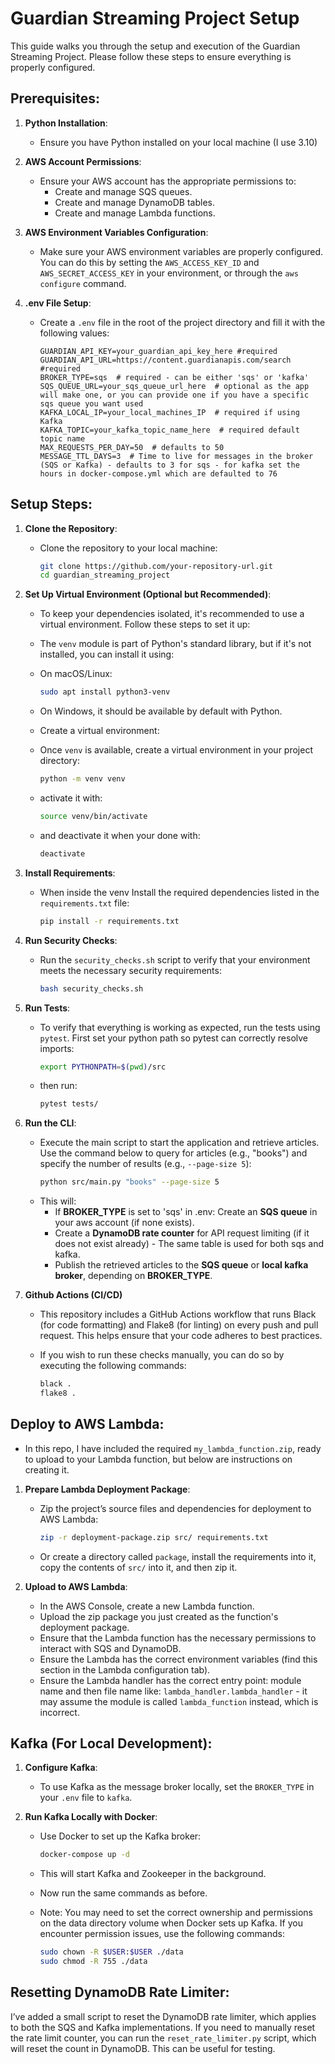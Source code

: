 # Guardian Streaming Project Setup

This guide walks you through the setup and execution of the Guardian Streaming Project. Please follow these steps to ensure everything is properly configured.

## Prerequisites:
1. **Python Installation**:
   - Ensure you have Python installed on your local machine (I use 3.10)

2. **AWS Account Permissions**:
   - Ensure your AWS account has the appropriate permissions to:
     - Create and manage SQS queues.
     - Create and manage DynamoDB tables.
     - Create and manage Lambda functions.

3. **AWS Environment Variables Configuration**:
   - Make sure your AWS environment variables are properly configured. You can do this by setting the `AWS_ACCESS_KEY_ID` and `AWS_SECRET_ACCESS_KEY` in your environment, or through the `aws configure` command.

4. **.env File Setup**:
   - Create a `.env` file in the root of the project directory and fill it with the following values:
     ```dotenv
     GUARDIAN_API_KEY=your_guardian_api_key_here #required
     GUARDIAN_API_URL=https://content.guardianapis.com/search #required
     BROKER_TYPE=sqs  # required - can be either 'sqs' or 'kafka'
     SQS_QUEUE_URL=your_sqs_queue_url_here  # optional as the app will make one, or you can provide one if you have a specific sqs queue you want used
     KAFKA_LOCAL_IP=your_local_machines_IP  # required if using Kafka
     KAFKA_TOPIC=your_kafka_topic_name_here  # required default topic name
     MAX_REQUESTS_PER_DAY=50  # defaults to 50
     MESSAGE_TTL_DAYS=3  # Time to live for messages in the broker (SQS or Kafka) - defaults to 3 for sqs - for kafka set the hours in docker-compose.yml which are defaulted to 76

## Setup Steps:
1. **Clone the Repository**:
   - Clone the repository to your local machine:
     ```bash
     git clone https://github.com/your-repository-url.git
     cd guardian_streaming_project
     ```

2. **Set Up Virtual Environment (Optional but Recommended)**:

   - To keep your dependencies isolated, it's recommended to use a virtual environment. Follow these steps to set it up:

   - The `venv` module is part of Python's standard library, but if it's not installed, you can install it using:
   - On macOS/Linux:
     ```bash
     sudo apt install python3-venv
     ```
   - On Windows, it should be available by default with Python.

   - Create a virtual environment:
   - Once `venv` is available, create a virtual environment in your project directory:
      ```bash
      python -m venv venv
      ```
   - activate it with:
      ```bash
      source venv/bin/activate
      ```
   - and deactivate it when your done with:
      ```bash
      deactivate
      ```
2. **Install Requirements**:
   - When inside the venv Install the required dependencies listed in the `requirements.txt` file:
     ```bash
     pip install -r requirements.txt
     ```

3. **Run Security Checks**:
   - Run the `security_checks.sh` script to verify that your environment meets the necessary security requirements:
     ```bash
     bash security_checks.sh
     ```

4. **Run Tests**:
   - To verify that everything is working as expected, run the tests using `pytest`. First set your python path so pytest can correctly resolve imports:
      ```bash
     export PYTHONPATH=$(pwd)/src
     ```
   - then run:
     ```bash
     pytest tests/
     ```

5. **Run the CLI**:
   - Execute the main script to start the application and retrieve articles. Use the command below to query for articles (e.g., "books") and specify the number of results (e.g., `--page-size 5`):
     ```bash
     python src/main.py "books" --page-size 5
     ```
   - This will:
     - If **BROKER_TYPE** is set to 'sqs' in .env: Create an **SQS queue** in your aws account (if none exists).
     - Create a **DynamoDB rate counter** for API request limiting (if it does not exist already) - The same table is used for both sqs and kafka.
     - Publish the retrieved articles to the **SQS queue** or **local kafka broker**, depending on **BROKER_TYPE**.

6. **Github Actions (CI/CD)**
   - This repository includes a GitHub Actions workflow that runs Black (for code formatting) and Flake8 (for linting) on every push and pull request. This helps ensure that your code adheres to best practices.

   - If you wish to run these checks manually, you can do so by executing the following commands:
     ```bash
     black .
     flake8 .
     ```

## Deploy to AWS Lambda:
   - In this repo, I have included the required `my_lambda_function.zip`, ready to upload to your Lambda function, but below are instructions on creating it.
1. **Prepare Lambda Deployment Package**:
   - Zip the project’s source files and dependencies for deployment to AWS Lambda:
     ```bash
     zip -r deployment-package.zip src/ requirements.txt
     ```
    - Or create a directory called `package`, install the requirements into it, copy the contents of `src/` into it, and then zip it.

2. **Upload to AWS Lambda**:
   - In the AWS Console, create a new Lambda function.
   - Upload the zip package you just created as the function's deployment package.
   - Ensure that the Lambda function has the necessary permissions to interact with SQS and DynamoDB.
   - Ensure the Lambda has the correct environment variables (find this section in the Lambda configuration tab).
   - Ensure the Lambda handler has the correct entry point: module name and then file name like: `lambda_handler.lambda_handler` - it may assume the module is called `lambda_function` instead, which is incorrect.

## Kafka (For Local Development):
1. **Configure Kafka**:
   - To use Kafka as the message broker locally, set the `BROKER_TYPE` in your `.env` file to `kafka`.

2. **Run Kafka Locally with Docker**:
   - Use Docker to set up the Kafka broker:
     ```bash
     docker-compose up -d
     ```
   - This will start Kafka and Zookeeper in the background. 
   - Now run the same commands as before.

   - Note: You may need to set the correct ownership and permissions on the data directory volume when Docker sets up Kafka. If you encounter permission issues, use the following commands:
     ```bash
     sudo chown -R $USER:$USER ./data
     sudo chmod -R 755 ./data
     ```

## Resetting DynamoDB Rate Limiter:
I’ve added a small script to reset the DynamoDB rate limiter, which applies to both the SQS and Kafka implementations. If you need to manually reset the rate limit counter, you can run the `reset_rate_limiter.py` script, which will reset the count in DynamoDB. This can be useful for testing.
